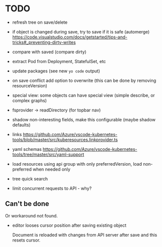 # TODO

- refresh tree on save/delete
- if object is changed during save, try to save if it is safe (automerge) https://code.visualstudio.com/docs/getstarted/tips-and-tricks#_preventing-dirty-writes
- compare with saved (compare dirty)

- extract Pod from Deployment, StatefulSet, etc
- update packages (see new `yo code` output)
- on save conflict add option to overwrite (this can be done by removing resourceVersion)
- special view: some objects can have special view (simple describe, or complex graphs)

- fsprovider -> readDirectory (for topbar nav)
- shadow non-interesting fields, make this configurable (maybe shadow defaults)
- links https://github.com/Azure/vscode-kubernetes-tools/blob/master/src/kuberesources.linkprovider.ts
- yaml schemas https://github.com/Azure/vscode-kubernetes-tools/tree/master/src/yaml-support

- load resources using api group with only preferredVersion, load non-preferred when needed only
- tree quick search
- limit concurrent requests to API - why?


## Can't be done

Or workaround not found.

- editor looses cursor position after saving existing object

  Document is reloaded with changes from API server after save and this resets cursor.
